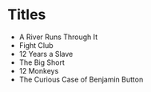 # Titles

* A River Runs Through It
* Fight Club
* 12 Years a Slave 
* The Big Short
* 12 Monkeys
* The Curious Case of Benjamin Button

